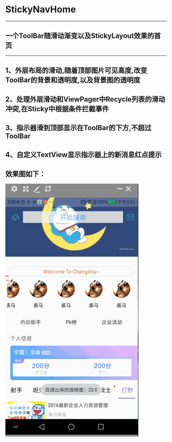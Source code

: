 # StickyNavHome
***
一个ToolBar随滑动渐变以及StickyLayout效果的首页
------
***
 1、外层布局的滑动,随着顶部图片可见高度,改变ToolBar的背景和透明度,以及背景图的透明度
 --------
 2、处理外层滑动和ViewPager中Recycle列表的滑动冲突,在Sticky中根据条件拦截事件
 --------
 3、指示器滑到顶部显示在ToolBar的下方,不超过ToolBar
 --------
 4、自定义TextView显示指示器上的新消息红点提示
 --------
 效果图如下：
  --------



  ![image](https://github.com/kevin321happy/StickyNavHome/blob/master/app/gif/home.gif)






